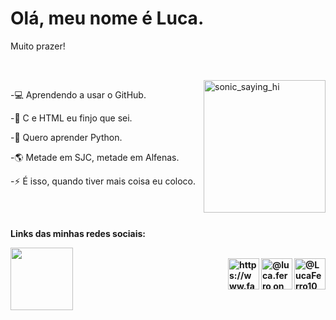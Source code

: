 <h1>Olá, meu nome é Luca.</h1>
<p>Muito prazer!</p>

##

<div style="display: inline_block"><br>
  <img align="right" src="https://c.tenor.com/ECDOKKbP82AAAAAi/sonic-hi.gif" alt="sonic_saying_hi" title="E aí irmão" width="195" height="212" />
  <p align="left">-💻 Aprendendo a usar o GitHub.</p>
  <p align="left">-🤔 C e HTML eu finjo que sei.</p>
  <p align="left">-💬 Quero aprender Python.</p>
  <p align="left">-🌎 Metade em SJC, metade em Alfenas.</p>
  <p align="left">-⚡ É isso, quando tiver mais coisa eu coloco.</p>
  <br>
</div>

##

<p align="left";><b>Links das minhas redes sociais:<b></p> <img align="left" src="https://i.pinimg.com/originals/0a/93/f1/0a93f1860c438efd1ad61863d5d6d312.gif" width="100" height="100" /></a>
<div style="display: inline_block"><br>
  <a href="https://twitter.com/LucaFerro10"><img align="right" src="https://cdn.icon-icons.com/icons2/729/PNG/512/twitter_icon-icons.com_62751.png" alt="@LucaFerro10 on Twitter" title="@LucaFerro10" width="50" height="50" /></a>
  <a href="https://www.instagram.com/luca.ferro/"><img align="right" src="https://i0.wp.com/trucao.com.br/wp-content/uploads/2018/07/instagram-logo.png?fit=1200%2C1200&ssl=1" alt="@luca.ferro on Instagram" title="@luca.ferro" width="50" height="50" /></a>
  <a href="https://www.facebook.com/luca.ferrooliveira"><img align="right" src="https://cdn.icon-icons.com/icons2/2429/PNG/512/facebook_logo_icon_147291.png" alt="https://www.facebook.com/luca.ferrooliveira" title="Luca Ferro Oliveira" width="50" height="50" /></a></div>
